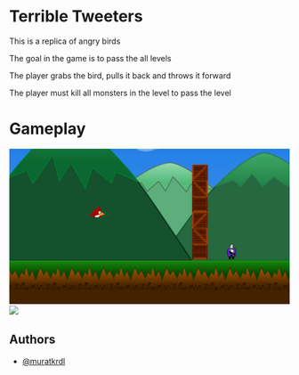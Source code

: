
# Terrible Tweeters

This is a replica of angry birds

The goal in the game is to pass the all levels

The player grabs the bird, pulls it back and throws it forward

The player must kill all monsters in the level to pass the level


# Gameplay

<img src="https://github.com/muratkrdl/Terrible-Tweeters/blob/main/Picture.png" width="auto">

<img src="https://github.com/muratkrdl/Terrible-Tweeters/blob/main/Gameplay.gif" width="auto">


## Authors

- [@muratkrdl](https://github.com/muratkrdl)

